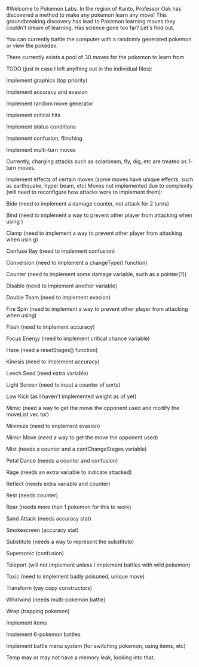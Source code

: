 #Welcome to Pokemon Labs.
In the region of Kanto, Professor Oak has discovered a method to make any pokemon learn any move!
This groundbreaking discovery has lead to Pokemon learning moves they couldn't dream of learning.
Has science gone too far? Let's find out.


You can currently battle the computer with a randomly generated pokemon or view the pokedex.

There currently exists a pool of 30 moves for the pokemon to learn from.


TODO (just in case I left anything out in the individual files):


Implement graphics (top priority)

Implement accuracy and evasion

Implement random move generator

Implement critical hits

Implement status conditions

Implement confusion, flinching

Implement multi-turn moves


Currently, charging attacks such as solarbeam, fly, dig, etc are treated
as 1-turn moves.


Implement effects of certain moves (some moves have unique effects, such as earthquake, hyper beam, etc)
Moves not implemented due to complexity (will need to reconfigure how attacks work to implement them):

Bide (need to implement a damage counter, not attack for 2 turns)

Bind (need to implement a way to prevent other player from attacking when using
)

Clamp (need to implement a way to prevent other player from attacking when usin
g)

Confuse Ray (need to implement confusion)

Conversion (need to implement a changeType() function)

Counter (need to implement some damage variable, such as a pointer(?))

Disable (need to implement another variable)

Double Team (need to implement evasion)

Fire Spin (need to implement a way to prevent other player from attacking when
using)

Flash (need to implement accuracy)

Focus Energy (need to implement critical chance variable)

Haze (need a resetStages() function)

Kinesis (need to implement accuracy)

Leech Seed (need extra variable)

Light Screen (need to input a counter of sorts)

Low Kick (as I haven't implemented weight as of yet)

Mimic (need a way to get the move the opponent used and modify the moveList vec
tor)

Minimize (need to implement evasion)

Mirror Move (need a way to get the move the opponent used)

Mist (needs a counter and a cantChangeStages variable)

Petal Dance (needs a counter and confusion)

Rage (needs an extra variable to indicate attacked)

Reflect (needs extra variable and counter)

Rest (needs counter)

Roar (needs more than 1 pokemon for this to work)

Sand Attack (needs accuracy stat)

Smokescreen (accuracy stat)

Substitute (needs a way to represent the substitute)

Supersonic (confusion)

Teleport (will not implement unless I implement battles with wild pokemon)

Toxic (need to implement badly poisoned, unique move)

Transform (yay copy constructors)

Whirlwind (needs multi-pokemon battle)

Wrap (trapping pokemon)


Implement items

Implement 6-pokemon battles

Implement battle menu system (for switching pokemon, using items, etc)


Temp may or may not have a memory leak, looking into that.
